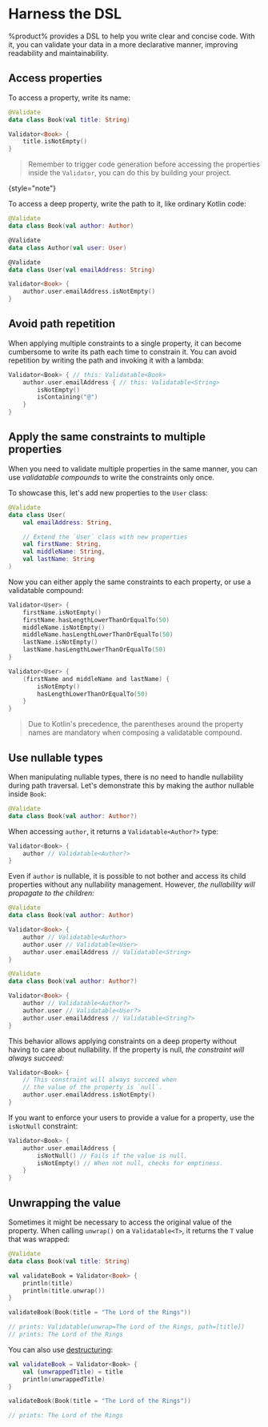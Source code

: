 # Harness the DSL

%product% provides a <tooltip term="DSL">DSL</tooltip> to help you write clear and concise code. With it, you can
validate your data in a more declarative manner, improving readability and maintainability.

## Access properties

To access a property, write its name:

```kotlin
@Validate
data class Book(val title: String)

Validator<Book> {
    title.isNotEmpty()
}
```

> Remember to trigger code generation before accessing the properties inside the `Validator`, you can do this by
> building your project.

{style="note"}

To access a deep property, write the path to it, like ordinary Kotlin code:

```kotlin
@Validate
data class Book(val author: Author)

@Validate
data class Author(val user: User)

@Validate
data class User(val emailAddress: String)

Validator<Book> {
    author.user.emailAddress.isNotEmpty()
}
```

## Avoid path repetition

When applying multiple constraints to a single property, it can become cumbersome to write its path each time to
constrain it. You can avoid repetition by writing the path and invoking it with a lambda:

```kotlin
Validator<Book> { // this: Validatable<Book>
    author.user.emailAddress { // this: Validatable<String>
        isNotEmpty()
        isContaining("@")
    }
}
```

## Apply the same constraints to multiple properties

When you need to validate multiple properties in the same manner, you can use _validatable compounds_ to write the
constraints only once.

To showcase this, let's add new properties to the `User` class:

```kotlin
@Validate
data class User(
    val emailAddress: String,

    // Extend the `User` class with new properties
    val firstName: String,
    val middleName: String,
    val lastName: String
)
```

Now you can either apply the same constraints to each property, or use a validatable compound:

<compare
    type="top-bottom"
    first-title="Without validatable compounds"
    second-title="With a validatable compound">

```kotlin
Validator<User> {
    firstName.isNotEmpty()
    firstName.hasLengthLowerThanOrEqualTo(50)
    middleName.isNotEmpty()
    middleName.hasLengthLowerThanOrEqualTo(50)
    lastName.isNotEmpty()
    lastName.hasLengthLowerThanOrEqualTo(50)
}
```

```kotlin
Validator<User> {
    (firstName and middleName and lastName) {
        isNotEmpty()
        hasLengthLowerThanOrEqualTo(50)
    }
}
```

</compare>

> Due to Kotlin's precedence, the parentheses around the property names are mandatory when composing a validatable
> compound.

## Use nullable types

When manipulating nullable types, there is no need to handle nullability during path traversal. Let's demonstrate this
by making the author nullable inside `Book`:

```kotlin
@Validate
data class Book(val author: Author?)
```

When accessing `author`, it returns a `Validatable<Author?>` type:

```kotlin
Validator<Book> {
    author // Validatable<Author?>
}
```

Even if `author` is nullable, it is possible to not bother and access its child properties without any nullability
management. However, _the nullability will propagate to the children:_

<compare
    type="top-bottom"
    first-title="Without nullables"
    second-title="With a single nullable, propagating to its children">

```kotlin
@Validate
data class Book(val author: Author)

Validator<Book> {
    author // Validatable<Author>
    author.user // Validatable<User>
    author.user.emailAddress // Validatable<String>
}
```

```kotlin
@Validate
data class Book(val author: Author?)

Validator<Book> {
    author // Validatable<Author?>
    author.user // Validatable<User?>
    author.user.emailAddress // Validatable<String?>
}
```

</compare>

This behavior allows applying constraints on a deep property without having to care about nullability. If the property
is null, _the constraint will always succeed:_

```kotlin
Validator<Book> {
    // This constraint will always succeed when
    // the value of the property is `null`.
    author.user.emailAddress.isNotEmpty()
}
```

If you want to enforce your users to provide a value for a property, use the `isNotNull` constraint:

```kotlin
Validator<Book> {
    author.user.emailAddress {
        isNotNull() // Fails if the value is null.
        isNotEmpty() // When not null, checks for emptiness.
    }
}
```

## Unwrapping the value

Sometimes it might be necessary to access the original value of the property. When calling `unwrap()` on a
`Validatable<T>`, it returns the `T` value that was wrapped:

```kotlin
@Validate
data class Book(val title: String)

val validateBook = Validator<Book> {
    println(title)
    println(title.unwrap())
}

validateBook(Book(title = "The Lord of the Rings"))

// prints: Validatable(unwrap=The Lord of the Rings, path=[title])
// prints: The Lord of the Rings
```

You can also use [destructuring](%destructuring_url%):

```kotlin
val validateBook = Validator<Book> {
    val (unwrappedTitle) = title
    println(unwrappedTitle)
}

validateBook(Book(title = "The Lord of the Rings"))

// prints: The Lord of the Rings
```
